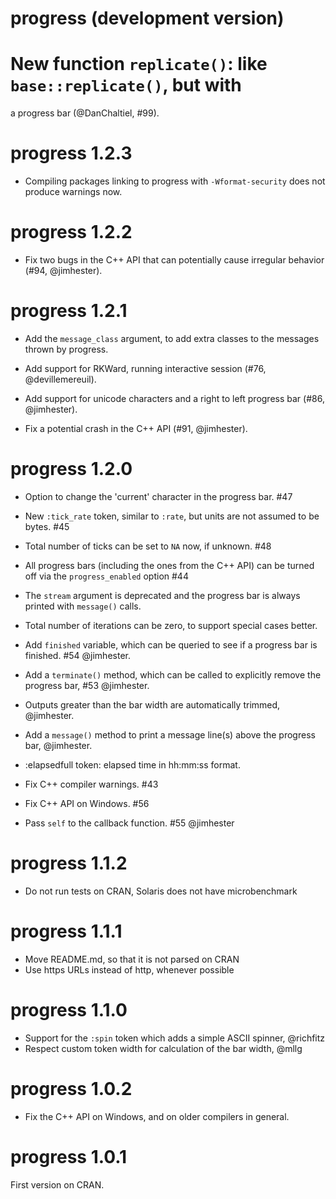 # progress (development version)

# New function `replicate()`: like `base::replicate()`, but with
  a progress bar (@DanChaltiel, #99).

# progress 1.2.3

* Compiling packages linking to progress with `-Wformat-security` does
  not produce warnings now.

# progress 1.2.2

* Fix two bugs in the C++ API that can potentially cause irregular
  behavior (#94, @jimhester).

# progress 1.2.1

* Add the `message_class` argument, to add extra classes to the messages
  thrown by progress.

* Add support for RKWard, running interactive session
  (#76, @devillemereuil).

* Add support for unicode characters and a right to left progress bar
  (#86, @jimhester).

* Fix a potential crash in the C++ API (#91, @jimhester).

# progress 1.2.0

* Option to change the 'current' character in the progress bar. #47

* New `:tick_rate` token, similar to `:rate`, but units are not assumed
  to be bytes. #45

* Total number of ticks can be set to `NA` now, if unknown. #48

* All progress bars (including the ones from the C++ API) can be turned
  off via the `progress_enabled` option #44

* The `stream` argument is deprecated and the progress bar is always
  printed with `message()` calls.

* Total number of iterations can be zero, to support special
  cases better.

* Add `finished` variable, which can be queried to see if a progress bar is
  finished. #54 @jimhester.

* Add a `terminate()` method, which can be called to explicitly remove the
  progress bar, #53 @jimhester.

* Outputs greater than the bar width are automatically trimmed, @jimhester.

* Add a `message()` method to print a message line(s) above the progress bar,
  @jimhester.

* :elapsedfull token: elapsed time in hh:mm:ss format.

* Fix C++ compiler warnings. #43

* Fix C++ API on Windows. #56

* Pass `self` to the callback function. #55 @jimhester

# progress 1.1.2

* Do not run tests on CRAN, Solaris does not have microbenchmark

# progress 1.1.1

* Move README.md, so that it is not parsed on CRAN
* Use https URLs instead of http, whenever possible

# progress 1.1.0

* Support for the `:spin` token which adds a simple ASCII spinner, @richfitz
* Respect custom token width for calculation of the bar width, @mllg

# progress 1.0.2

* Fix the C++ API on Windows, and on older compilers in general.

# progress 1.0.1

First version on CRAN.
